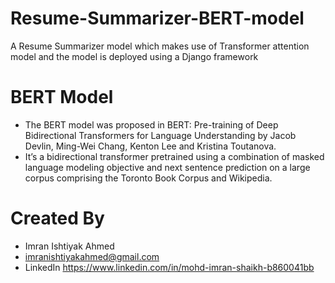 # Resume-Summarizer-BERT-model
A Resume Summarizer model which makes use of Transformer attention model and the model is deployed using a Django framework


# BERT Model
- The BERT model was proposed in BERT: Pre-training of Deep Bidirectional Transformers for Language Understanding by Jacob Devlin, Ming-Wei Chang, Kenton Lee and Kristina Toutanova. 
- It’s a bidirectional transformer pretrained using a combination of masked language modeling objective and next sentence prediction on a large corpus comprising the Toronto Book Corpus and Wikipedia.




# Created By
- Imran Ishtiyak Ahmed
- imranishtiyakahmed@gmail.com
- LinkedIn https://www.linkedin.com/in/mohd-imran-shaikh-b860041bb
